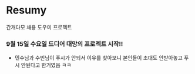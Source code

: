 # Resumy
간개다모 채용 도우미 프로젝트

### 9월 15일 수요일 드디어 대망의 프로젝트 시작!!
- 민수님과 수빈님이 푸시가 안되서 이유를 찾아보니 본인들이 초대도 안받아놓고 푸시 안된다고 한거였음 ㅋㅋ
